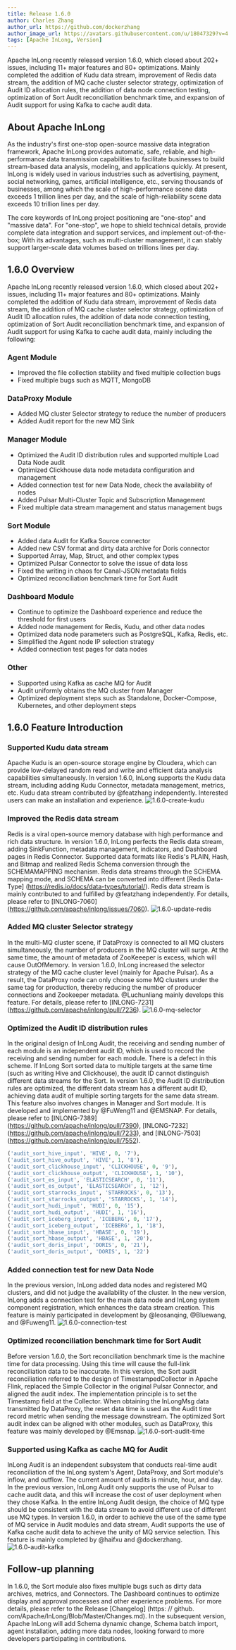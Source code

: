 ```yaml
---
title: Release 1.6.0
author: Charles Zhang
author_url: https://github.com/dockerzhang
author_image_url: https://avatars.githubusercontent.com/u/18047329?v=4
tags: [Apache InLong, Version]
---
```


Apache InLong recently released version 1.6.0, which closed about 202+ issues, including 11+ major features and 80+ optimizations. Mainly completed the addition of Kudu data stream, improvement of Redis data stream, the addition of MQ cache cluster selector strategy, optimization of Audit ID allocation rules, the addition of data node connection testing, optimization of Sort Audit reconciliation benchmark time, and expansion of Audit support for using Kafka to cache audit data.
<!--truncate-->

## About Apache InLong
As the industry's first one-stop open-source massive data integration framework, Apache InLong provides automatic, safe, reliable, and high-performance data transmission capabilities to facilitate businesses to build stream-based data analysis, modeling, and applications quickly. At present, InLong is widely used in various industries such as advertising, payment, social networking, games, artificial intelligence, etc., serving thousands of businesses, among which the scale of high-performance scene data exceeds 1 trillion lines per day, and the scale of high-reliability scene data exceeds 10 trillion lines per day.

The core keywords of InLong project positioning are "one-stop" and  "massive data". For "one-stop", we hope to shield technical details, provide complete data integration and support services, and implement out-of-the-box; With its advantages, such as multi-cluster management, it can stably support larger-scale data volumes based on trillions lines per day.

## 1.6.0 Overview
Apache InLong recently released version 1.6.0, which closed about 202+ issues, including 11+ major features and 80+ optimizations. Mainly completed the addition of Kudu data stream, improvement of Redis data stream, the addition of MQ cache cluster selector strategy, optimization of Audit ID allocation rules, the addition of data node connection testing, optimization of Sort Audit reconciliation benchmark time, and expansion of Audit support for using Kafka to cache audit data, mainly including the following:

### Agent Module
- Improved the file collection stability and fixed multiple collection bugs
- Fixed multiple bugs such as MQTT, MongoDB

### DataProxy Module
- Added MQ cluster Selector strategy to reduce the number of producers
- Added Audit report for the new MQ Sink

### Manager Module
- Optimized the Audit ID distribution rules and supported multiple Load Data Node audit
- Optimized Clickhouse data node metadata configuration and management
- Added connection test for new Data Node, check the availability of nodes
- Added Pulsar Multi-Cluster Topic and Subscription Management
- Fixed multiple data stream management and status management bugs

### Sort Module
- Added data Audit for Kafka Source connector
- Added new CSV format and dirty data archive for Doris connector
- Supported Array, Map, Struct, and other complex types
- Optimized Pulsar Connector to solve the issue of data loss
- Fixed the writing in chaos for Canal-JSON metadata fields
- Optimized reconciliation benchmark time for Sort Audit

### Dashboard Module
- Continue to optimize the Dashboard experience and reduce the threshold for first users
- Added node management for Redis, Kudu, and other data nodes
- Optimized data node parameters such as PostgreSQL, Kafka, Redis, etc.
- Simplified the Agent node IP selection strategy
- Added connection test pages for data nodes

### Other
- Supported using Kafka as cache MQ for Audit
- Audit uniformly obtains the MQ cluster from Manager
- Optimized deployment steps such as Standalone, Docker-Compose, Kubernetes, and other deployment steps

## 1.6.0 Feature Introduction
### Supported Kudu data stream
Apache Kudu is an open-source storage engine by Cloudera, which can provide low-delayed random read and write and efficient data analysis capabilities simultaneously. In version 1.6.0, InLong supports the Kudu data stream, including adding Kudu Connector, metadata management, metrics, etc. Kudu data stream contributed by @featzhang independently. Interested users can make an installation and experience.
![1.6.0-create-kudu](./img/1.6.0-create-kudu.png)

### Improved the Redis data stream
Redis is a viral open-source memory database with high performance and rich data structure. In version 1.6.0, InLong perfects the Redis data stream, adding SinkFunction, metadata management, indicators, and Dashboard pages in Redis Connector. Supported data formats like Redis's PLAIN, Hash, and Bitmap and realized Redis Schema conversion through the SCHEMAMAPPING mechanism. Redis data streams through the SCHEMA mapping mode, and SCHEMA can be converted into different [Redis Data-Type] (https://redis.io/docs/data-types/tutorial/). Redis data stream is mainly contributed to and fulfilled by @featzhang independently. For details, please refer to [INLONG-7060] (https://github.com/apache/inlong/issues/7060).
![1.6.0-update-redis](./img/1.6.0-update-redis.png)

### Added MQ cluster Selector strategy
In the multi-MQ cluster scene, if DataProxy is connected to all MQ clusters simultaneously, the number of producers in the MQ cluster will surge. At the same time, the amount of metadata of ZooKeeeper is excess, which will cause OutOfMemory. In version 1.6.0, InLong increased the selector strategy of the MQ cache cluster level (mainly for Apache Pulsar). As a result, the DataProxy node can only choose some MQ clusters under the same tag for production, thereby reducing the number of producer connections and Zookeeper metadata. @Luchunliang mainly develops this feature. For details, please refer to [INLONG-7231] (https://github.com/apache/inlong/pull/7236).
![1.6.0-mq-selector](./img/1.6.0-mq-selector.png)

### Optimized the Audit ID distribution rules
In the original design of InLong Audit, the receiving and sending number of each module is an independent audit ID, which is used to record the receiving and sending number for each module. There is a defect in this scheme. If InLong Sort sorted data to multiple targets at the same time (such as writing Hive and Clickhouse), the audit ID cannot distinguish different data streams for the Sort. In version 1.6.0, the Audit ID distribution rules are optimized, the different data stream has a different audit ID, achieving data audit of multiple sorting targets for the same data stream. This feature also involves changes in Manager and Sort module. It is developed and implemented by @FuWeng11 and @EMSNAP. For details, please refer to [INLONG-7389] (https://github.com/apache/inlong/pull/7390), [INLONG-7232] (https://github.com/apache/inlong/pull/7233), and [INLONG-7503] (https://github.com/apache/inlong/pull/7552).
```sql
('audit_sort_hive_input', 'HIVE', 0, '7'),
('audit_sort_hive_output', 'HIVE', 1, '8'),
('audit_sort_clickhouse_input', 'CLICKHOUSE', 0, '9'),
('audit_sort_clickhouse_output', 'CLICKHOUSE', 1, '10'),
('audit_sort_es_input', 'ELASTICSEARCH', 0, '11'),
('audit_sort_es_output', 'ELASTICSEARCH', 1, '12'),
('audit_sort_starrocks_input', 'STARROCKS', 0, '13'),
('audit_sort_starrocks_output', 'STARROCKS', 1, '14'),
('audit_sort_hudi_input', 'HUDI', 0, '15'),
('audit_sort_hudi_output', 'HUDI', 1, '16'),
('audit_sort_iceberg_input', 'ICEBERG', 0, '17'),
('audit_sort_iceberg_output', 'ICEBERG', 1, '18'),
('audit_sort_hbase_input', 'HBASE', 0, '19'),
('audit_sort_hbase_output', 'HBASE', 1, '20'),
('audit_sort_doris_input', 'DORIS', 0, '21'),
('audit_sort_doris_output', 'DORIS', 1, '22')
```

### Added connection test for new Data Node
In the previous version, InLong added data nodes and registered MQ clusters, and did not judge the availability of the cluster. In the new version, InLong adds a connection test for the main data node and InLong system component registration, which enhances the data stream creation. This feature is mainly participated in development by @leosanqing, @Bluewang, and @Fuweng11.
![1.6.0-connection-test](./img/1.6.0-connection-test.png)

### Optimized reconciliation benchmark time for Sort Audit
Before version 1.6.0, the Sort reconciliation benchmark time is the machine time for data processing. Using this time will cause the full-link reconciliation data to be inaccurate. In this version, the Sort audit reconciliation referred to the design of TimestampedCollector in Apache Flink, replaced the Simple Collector in the original Pulsar Connector, and aligned the audit index. The implementation principle is to set the Timestamp field at the Collector. When obtaining the InLongMsg data transmitted by DataProxy, the reset data time is used as the Audit time record metric when sending the message downstream. The optimized Sort audit index can be aligned with other modules, such as DataProxy, this feature was mainly developed by @Emsnap.
![1.6.0-sort-audit-time](./img/1.6.0-sort-audit-time.png)

###  Supported using Kafka as cache MQ for Audit
InLong Audit is an independent subsystem that conducts real-time audit reconciliation of the InLong system's Agent, DataProxy, and Sort module's inflow, and outflow. The current amount of audits is minute, hour, and day. In the previous version, InLong Audit only supports the use of Pulsar to cache audit data, and this will increase the cost of user deployment when they chose Kafka. In the entire InLong Audit design, the choice of MQ type should be consistent with the data stream to avoid different use of different use MQ types. In version 1.6.0, in order to achieve the use of the same type of MQ service in Audit modules and data stream, Audit supports the use of Kafka cache audit data to achieve the unity of MQ service selection. This feature is mainly completed by @haifxu and @dockerzhang.
![1.6.0-audit-kafka](./img/1.6.0-audit-kafka.png)

## Follow-up planning
In 1.6.0, the Sort module also fixes multiple bugs such as dirty data archives, metrics, and Connectors. The Dashboard continues to optimize display and approval processes and other experience problems. For more details, please refer to the Release [Changelog] (https: // github. com/Apache/InLong/Blob/Master/Changes.md). In the subsequent version, Apache InLong will add Schema dynamic change, Schema batch import, agent installation, adding more data nodes, looking forward to more developers participating in contributions.
